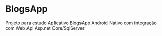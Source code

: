 # BlogsApp
Projeto para estudo Aplicativo BlogsApp Android Nativo com integração com Web Api Asp.net Core/SqlServer
